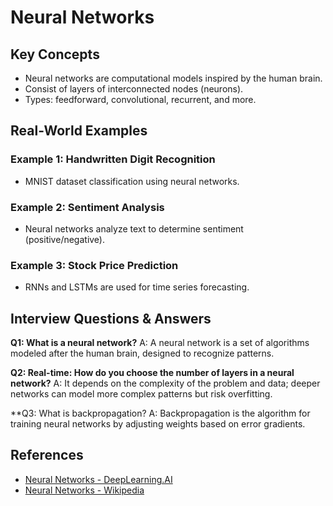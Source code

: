 # Neural Networks

## Key Concepts
- Neural networks are computational models inspired by the human brain.
- Consist of layers of interconnected nodes (neurons).
- Types: feedforward, convolutional, recurrent, and more.

## Real-World Examples

### Example 1: Handwritten Digit Recognition
- MNIST dataset classification using neural networks.

### Example 2: Sentiment Analysis
- Neural networks analyze text to determine sentiment (positive/negative).

### Example 3: Stock Price Prediction
- RNNs and LSTMs are used for time series forecasting.

## Interview Questions & Answers

**Q1: What is a neural network?**
A: A neural network is a set of algorithms modeled after the human brain, designed to recognize patterns.

**Q2: Real-time: How do you choose the number of layers in a neural network?**
A: It depends on the complexity of the problem and data; deeper networks can model more complex patterns but risk overfitting.

**Q3: What is backpropagation?
A: Backpropagation is the algorithm for training neural networks by adjusting weights based on error gradients.

## References
- [Neural Networks - DeepLearning.AI](https://www.deeplearning.ai/)
- [Neural Networks - Wikipedia](https://en.wikipedia.org/wiki/Artificial_neural_network)
